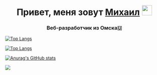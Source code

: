 <h1 align="center">Привет, меня зовут <a href="https://t.me/miwist">Михаил</a> 
<img src="https://github.com/blackcater/blackcater/raw/main/images/Hi.gif" height="32"/></h1>
<h3 align="center">Веб-разработчик из Омска🇺</h3>

<!---Для компактной версии-->
[![Top Langs](https://github-readme-stats.vercel.app/api/top-langs/?username=miwist&layout=compact)](https://github.com/miwist/github-readme-stats)

<!---Для подробной версии-->
[![Top Langs](https://github-readme-stats.vercel.app/api/top-langs/?username=miwist)](https://github.com/miwist/github-readme-stats)

[![Anurag's GitHub stats](https://github-readme-stats.vercel.app/api?username=miwist)](https://github.com/miwist/github-readme-stats)

![](https://komarev.com/ghpvc/?username=miwist)
<!--
**Miwist/Miwist** is a ✨ _special_ ✨ repository because its `README.md` (this file) appears on your GitHub profile.

Here are some ideas to get you started:

- 🔭 I’m currently working on ...
- 🌱 I’m currently learning ...
- 👯 I’m looking to collaborate on ...
- 🤔 I’m looking for help with ...
- 💬 Ask me about ...
- 📫 How to reach me: ...
- 😄 Pronouns: ...
- ⚡ Fun fact: ...
-->
